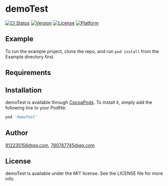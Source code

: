 # demoTest

[![CI Status](https://img.shields.io/travis/912235156@qq.com/demoTest.svg?style=flat)](https://travis-ci.org/912235156@qq.com/demoTest)
[![Version](https://img.shields.io/cocoapods/v/demoTest.svg?style=flat)](https://cocoapods.org/pods/demoTest)
[![License](https://img.shields.io/cocoapods/l/demoTest.svg?style=flat)](https://cocoapods.org/pods/demoTest)
[![Platform](https://img.shields.io/cocoapods/p/demoTest.svg?style=flat)](https://cocoapods.org/pods/demoTest)

## Example

To run the example project, clone the repo, and run `pod install` from the Example directory first.

## Requirements

## Installation

demoTest is available through [CocoaPods](https://cocoapods.org). To install
it, simply add the following line to your Podfile:

```ruby
pod 'demoTest'
```

## Author

912235156@qq.com, 760747745@qq.com

## License

demoTest is available under the MIT license. See the LICENSE file for more info.
